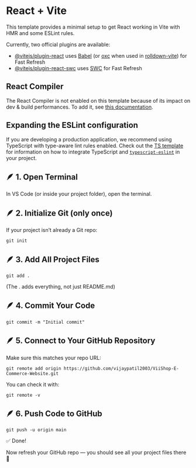 # React + Vite

This template provides a minimal setup to get React working in Vite with HMR and some ESLint rules.

Currently, two official plugins are available:

- [@vitejs/plugin-react](https://github.com/vitejs/vite-plugin-react/blob/main/packages/plugin-react) uses [Babel](https://babeljs.io/) (or [oxc](https://oxc.rs) when used in [rolldown-vite](https://vite.dev/guide/rolldown)) for Fast Refresh
- [@vitejs/plugin-react-swc](https://github.com/vitejs/vite-plugin-react/blob/main/packages/plugin-react-swc) uses [SWC](https://swc.rs/) for Fast Refresh

## React Compiler

The React Compiler is not enabled on this template because of its impact on dev & build performances. To add it, see [this documentation](https://react.dev/learn/react-compiler/installation).

## Expanding the ESLint configuration

If you are developing a production application, we recommend using TypeScript with type-aware lint rules enabled. Check out the [TS template](https://github.com/vitejs/vite/tree/main/packages/create-vite/template-react-ts) for information on how to integrate TypeScript and [`typescript-eslint`](https://typescript-eslint.io) in your project.









##  🪶 1. Open Terminal

In VS Code (or inside your project folder), open the terminal.

##  🪶 2. Initialize Git (only once)

If your project isn’t already a Git repo:

```git init```

## 🪶 3. Add All Project Files

```git add .```

(The . adds everything, not just README.md)

## 🪶 4. Commit Your Code
```git commit -m "Initial commit"```

## 🪶 5. Connect to Your GitHub Repository

Make sure this matches your repo URL:

```
git remote add origin https://github.com/vijaypatil2003/ViiShop-E-Commerce-Website.git
```


You can check it with:

```git remote -v```

##  🪶 6. Push Code to GitHub
```git branch -M main
git push -u origin main
```

✅ Done!

Now refresh your GitHub repo — you should see all your project files there 🎉